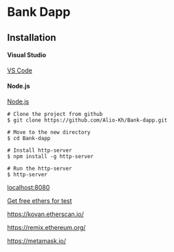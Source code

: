 # Bank Dapp
## Installation
#### Visual Studio
[VS Code](https://code.visualstudio.com/)

#### Node.js
[Node.js](https://nodejs.org/en/download/)

```
# Clone the project from github 
$ git clone https://github.com/Alio-Kh/Bank-dapp.git

# Move to the new directory
$ cd Bank-dapp

# Install http-server
$ npm install -g http-server

# Run the http-server
$ http-server
```

[localhost:8080](http://127.0.0.1:8080/)


[Get free ethers for test](https://ethdrop.dev/)

https://kovan.etherscan.io/

https://remix.ethereum.org/

https://metamask.io/
